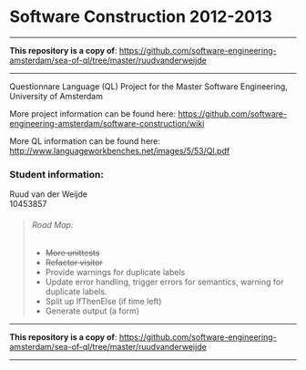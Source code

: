 Software Construction 2012-2013
===============================

----
**This repository is a copy of**: https://github.com/software-engineering-amsterdam/sea-of-ql/tree/master/ruudvanderweijde

----

Questionnare Language (QL) Project for the Master Software Engineering, University of Amsterdam

More project information can be found here: https://github.com/software-engineering-amsterdam/software-construction/wiki

More QL information can be found here: http://www.languageworkbenches.net/images/5/53/Ql.pdf



### Student information:
Ruud van der Weijde<br />
10453857<br />

> ###### Road Map:
> - ~~More unittests~~
> - ~~Refactor visitor~~
> - Provide warnings for duplicate labels
> - Update error handling, trigger errors for semantics, warning for duplicate labels.
> - Split up IfThenElse (if time left)
> - Generate output (a form)

----
**This repository is a copy of**: https://github.com/software-engineering-amsterdam/sea-of-ql/tree/master/ruudvanderweijde

----
